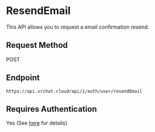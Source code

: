 # ResendEmail

This API allows you to request a email confirmation resend.

## Request Method
POST

## Endpoint
    https://api.vrchat.cloud/api/1/auth/user/resendEmail

## Requires Authentication
Yes (See [here](Authorization.md) for details)
